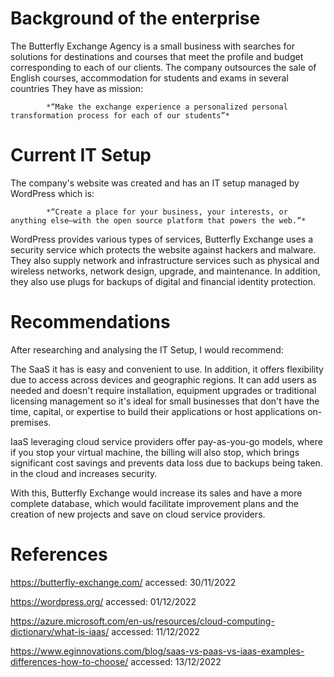 # Background of the enterprise


  The Butterfly Exchange Agency is a small business with searches for solutions for destinations and courses that meet the profile and budget corresponding to each of our clients.
  The company outsources the sale of English courses, accommodation for students and exams in several countries They have as mission:
  
            *“Make the exchange experience a personalized personal transformation process for each of our students”* 
                
# Current IT Setup 

  The company's website was created and has an IT setup managed by WordPress which is:

            *“Create a place for your business, your interests, or anything else—with the open source platform that powers the web.”* 
 WordPress provides various types of services, Butterfly Exchange uses a security service which protects the website against hackers and malware. They also supply network and infrastructure services such as physical and wireless networks, network design, upgrade, and maintenance. In addition, they also use plugs for backups of digital and financial identity protection.
 
 # Recommendations
 
 After researching and analysing the IT Setup, I would recommend:
 
 The SaaS it has is easy and convenient to use. In addition, it offers flexibility due to access across devices and geographic regions. It can add users as needed and doesn't require installation, equipment upgrades or traditional licensing management so it's ideal for small businesses that don't have the time, capital, or expertise to build their applications or host applications on-premises.
 
 IaaS leveraging cloud service providers offer pay-as-you-go models, where if you stop your virtual machine, the billing will also stop, which brings significant cost savings and prevents data loss due to backups being taken. in the cloud and increases security.

With this, Butterfly Exchange would increase its sales and have a more complete database, which would facilitate improvement plans and the creation of new projects and save on cloud service providers.

# References

https://butterfly-exchange.com/ accessed: 30/11/2022

https://wordpress.org/ accessed: 01/12/2022

https://azure.microsoft.com/en-us/resources/cloud-computing-dictionary/what-is-iaas/ accessed: 11/12/2022

https://www.eginnovations.com/blog/saas-vs-paas-vs-iaas-examples-differences-how-to-choose/ accessed: 13/12/2022
